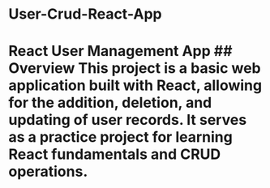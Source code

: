 # User-Crud-React-App
# React User Management App  ## Overview This project is a basic web application built with React, allowing for the addition, deletion, and updating of user records. It serves as a practice project for learning React fundamentals and CRUD operations.
